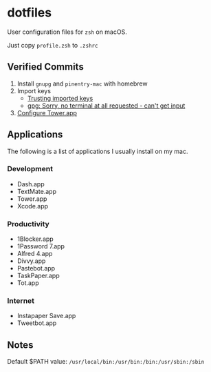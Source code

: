 # dotfiles

User configuration files for `zsh` on macOS.

Just copy `profile.zsh` to `.zshrc`

## Verified Commits

1. Install `gnupg` and `pinentry-mac` with homebrew
2. Import keys
    - [Trusting imported keys](https://unix.stackexchange.com/a/407070)
    - [gpg: Sorry, no terminal at all requested - can't get input](https://stackoverflow.com/a/51174117)
3. [Configure Tower.app](https://www.git-tower.com/help/guides/integration/gpg/mac)

## Applications

The following is a list of applications I usually install on my mac.

### Development

- Dash.app
- TextMate.app
- Tower.app
- Xcode.app

### Productivity

- 1Blocker.app
- 1Password 7.app
- Alfred 4.app
- Divvy.app
- Pastebot.app
- TaskPaper.app
- Tot.app

### Internet

- Instapaper Save.app
- Tweetbot.app

## Notes

Default $PATH value: `/usr/local/bin:/usr/bin:/bin:/usr/sbin:/sbin`
